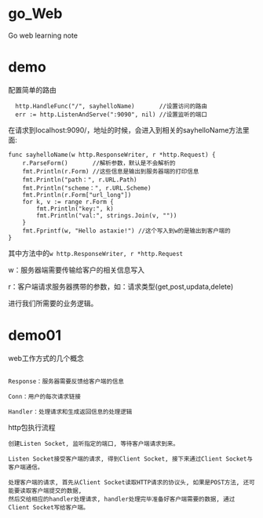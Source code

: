 # go_Web
Go web learning note

# demo
配置简单的路由
```
  http.HandleFunc("/", sayhelloName)       //设置访问的路由
  err := http.ListenAndServe(":9090", nil) //设置监听的端口
```
在请求到localhost:9090/，地址的时候，会进入到相关的sayhelloName方法里面:
```
func sayhelloName(w http.ResponseWriter, r *http.Request) {
	r.ParseForm()       //解析参数，默认是不会解析的
	fmt.Println(r.Form) //这些信息是输出到服务器端的打印信息
	fmt.Println("path：", r.URL.Path)
	fmt.Println("scheme：", r.URL.Scheme)
	fmt.Println(r.Form["url_long"])
	for k, v := range r.Form {
		fmt.Println("key:", k)
		fmt.Println("val:", strings.Join(v, ""))
	}
	fmt.Fprintf(w, "Hello astaxie!") //这个写入到w的是输出到客户端的
}
```

其中方法中的```w http.ResponseWriter, r *http.Request```

w：服务器端需要传输给客户的相关信息写入

r：客户端请求服务器携带的参数，如：请求类型(get,post,updata,delete)

进行我们所需要的业务逻辑。




# demo01


web工作方式的几个概念

```Request：用户请求的信息，用来解析用户的请求信息，包括post、get、cookie、url等信息

Response：服务器需要反馈给客户端的信息

Conn：用户的每次请求链接

Handler：处理请求和生成返回信息的处理逻辑
```

http包执行流程

```
创建Listen Socket, 监听指定的端口, 等待客户端请求到来。

Listen Socket接受客户端的请求, 得到Client Socket, 接下来通过Client Socket与客户端通信。

处理客户端的请求, 首先从Client Socket读取HTTP请求的协议头, 如果是POST方法, 还可能要读取客户端提交的数据, 
然后交给相应的handler处理请求, handler处理完毕准备好客户端需要的数据, 通过Client Socket写给客户端。
```
